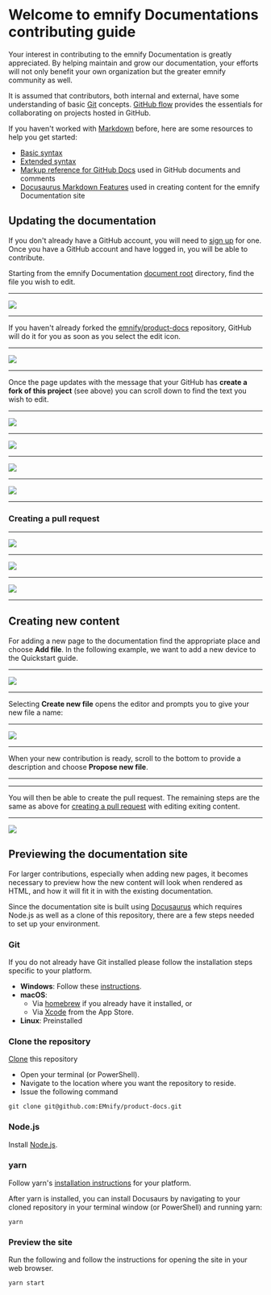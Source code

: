 # Welcome to emnify Documentations contributing guide

Your interest in contributing to the emnify Documentation is greatly appreciated.
By helping maintain and grow our documentation, your efforts will not only benefit your own organization but the greater emnify community as well.

It is assumed that contributors, both internal and external, have some understanding of basic [Git](https://git-scm.com/) concepts.
[GitHub flow](https://docs.github.com/en/get-started/quickstart/github-flow) provides the essentials for collaborating on projects hosted in GitHub.

If you haven't worked with [Markdown](https://daringfireball.net/projects/markdown/) before, here are some resources to help you get started:

- [Basic syntax](https://www.markdownguide.org/basic-syntax/)
- [Extended syntax](https://www.markdownguide.org/extended-syntax/)
- [Markup reference for GitHub Docs](https://github.com/github/docs/blob/main/contributing/content-markup-reference.md) used in GitHub documents and comments
- [Docusaurus Markdown Features](https://docusaurus.io/docs/markdown-features) used in creating content for the emnify Documentation site

## Updating the documentation

If you don't already have a GitHub account, you will need to [sign up](https://github.com/signup) for one.
Once you have a GitHub account and have logged in, you will be able to contribute.

Starting from the emnify Documentation [document root](https://github.com/EMnify/product-docs/tree/main/docs) directory, find the file you wish to edit.

----

![](img/github-select-edit.png)

----

If you haven't already forked the [emnify/product-docs](https://github.com/EMnify/product-docs) repository, GitHub will do it for you as soon as you select the edit icon.

----

![](img/github-fork-created.png)

----
Once the page updates with the message that your GitHub has **create a fork of this project** (see above) you can scroll down to find the text you wish to edit.

----

![](img/github-forked-repo.png)

----

![](img/github-your-repos.png)

----

![](img/github-edit-file.png)

----

![](img/github-scroll-to-propose-changes.png)

----

### Creating a pull request

----

![](img/github-comparing-changes.png)

----

![](img/github-open-a-pull-request.png)

----

![](img/github-opened-pull-request.png)

----

## Creating new content

For adding a new page to the documentation find the appropriate place and choose **Add file**.
In the following example, we want to add a new device to the Quickstart guide.

----

![](img/github-add-file.png)

----

Selecting **Create new file** opens the editor and prompts you to give your new file a name:

----

![](img/github-create-file.png)

----

When your new contribution is ready, scroll to the bottom to provide a description and choose **Propose new file**.

----

[](img/github-propose-new-file.png)

----

You will then be able to create the pull request.
The remaining steps are the same as above for [creating a pull request](#creating-a-pull-request) with editing exiting content.

----

![](img/github-comparing-changes-new.png)

## Previewing the documentation site

For larger contributions, especially when adding new pages, it becomes necessary to preview how the new content will look when rendered as HTML, and how it will fit it in with the existing documentation.

Since the documentation site is built using [Docusaurus](https://docusaurus.io/) which requires Node.js as well as a clone of this repository, there are a few steps needed to set up your environment.

### Git

If you do not already have Git installed please follow the installation steps specific to your platform.

- **Windows**: Follow these [instructions](https://www.atlassian.com/git/tutorials/install-git#windows).
- **macOS**:
    - Via [homebrew](https://brew.sh/index) if you already have it installed, or
    - Via [Xcode](https://apps.apple.com/de/app/xcode/) from the App Store.
- **Linux**: Preinstalled

### Clone the repository

[Clone](https://help.github.com/en/github/creating-cloning-and-archiving-repositories/cloning-a-repository) this repository
- Open your terminal (or PowerShell).
- Navigate to the location where you want the repository to reside.
- Issue the following command
```
git clone git@github.com:EMnify/product-docs.git
```

### Node.js

Install [Node.js](https://nodejs.org/en/about/).

### yarn

Follow yarn's [installation instructions](https://classic.yarnpkg.com/en/docs/install) for your platform.

After yarn is installed, you can install Docusaurs by navigating to your cloned repository in your terminal window (or PowerShell) and running yarn:

```
yarn
```

### Preview the site

Run the following and follow the instructions for opening the site in your web browser.

```
yarn start
```